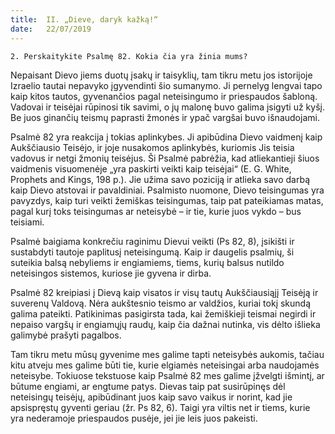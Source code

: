 ```yaml
---
title:  II. „Dieve, daryk kažką!“
date:   22/07/2019
---
```


`2. Perskaitykite Psalmę 82. Kokia čia yra žinia mums?`

Nepaisant Dievo jiems duotų įsakų ir taisyklių, tam tikru metu jos istorijoje Izraelio tautai nepavyko įgyvendinti šio sumanymo. Ji pernelyg lengvai tapo kaip kitos tautos, gyvenančios pagal neteisingumo ir priespaudos šabloną. Vadovai ir teisėjai rūpinosi tik savimi, o jų malonę buvo galima įsigyti už kyšį. Be juos ginančių teismų paprasti žmonės ir ypač vargšai buvo išnaudojami.

Psalmė 82 yra reakcija į tokias aplinkybes. Ji apibūdina Dievo vaidmenį kaip Aukščiausio Teisėjo, ir joje nusakomos aplinkybės, kuriomis Jis teisia vadovus ir netgi žmonių teisėjus. Ši Psalmė pabrėžia, kad atliekantieji šiuos vaidmenis visuomenėje „yra paskirti veikti kaip teisėjai“ (E. G. White, Prophets and Kings, 198 p.). Jie užima savo poziciją ir atlieka savo darbą kaip Dievo atstovai ir pavaldiniai. Psalmisto nuomone, Dievo teisingumas yra pavyzdys, kaip turi veikti žemiškas teisingumas, taip pat pateikiamas matas, pagal kurį toks teisingumas ar neteisybė – ir tie, kurie juos vykdo – bus teisiami.

Psalmė baigiama konkrečiu raginimu Dievui veikti (Ps 82, 8), įsikišti ir sustabdyti tautoje paplitusį neteisingumą. Kaip ir daugelis psalmių, ši suteikia balsą nebyliems ir engiamiems, tiems, kurių balsus nutildo neteisingos sistemos, kuriose jie gyvena ir dirba.

Psalmė 82 kreipiasi į Dievą kaip visatos ir visų tautų Aukščiausiąjį Teisėją ir suverenų Valdovą. Nėra aukštesnio teismo ar valdžios, kuriai tokį skundą galima pateikti. Patikinimas pasigirsta tada, kai žemiškieji teismai negirdi ir nepaiso vargšų ir engiamųjų raudų, kaip čia dažnai nutinka, vis dėlto išlieka galimybė prašyti pagalbos.

Tam tikru metu mūsų gyvenime mes galime tapti neteisybės aukomis, tačiau kitu atveju mes galime būti tie, kurie elgiamės neteisingai arba naudojamės neteisybe. Tokiuose tekstuose kaip Psalmė 82 mes galime įžvelgti išmintį, ar būtume engiami, ar engtume patys. Dievas taip pat susirūpinęs dėl neteisingų teisėjų, apibūdinant juos kaip savo vaikus ir norint, kad jie apsispręstų gyventi geriau (žr. Ps 82, 6). Taigi yra viltis net ir tiems, kurie yra nederamoje priespaudos pusėje, jei jie leis juos pakeisti.

